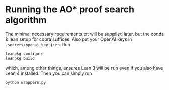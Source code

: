 # Running the AO* proof search algorithm
The minimal necessary requirements.txt will be supplied later, but the conda & lean setup for copra suffices. Also put your OpenAI keys in `.secrets/openai_key.json`. Run
```bash
leanpkg configure
leanpkg build
```
which, among other things, ensures Lean 3 will be run even if you also have Lean 4 installed. Then you can simply run
```bash
python wrappers.py
```
